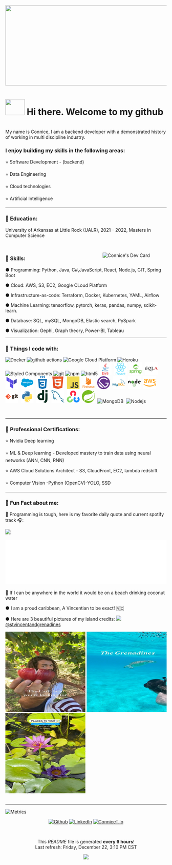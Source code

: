 
<div id="header" align="center">
  <img src="https://media.giphy.com/media/L1R1tvI9svkIWwpVYr/giphy.gif" width="1000", height= "250"/>
</div>


<h1><img src="https://emojis.slackmojis.com/emojis/images/1643514476/4594/blob-wave.gif?1643514476" width= "60" , height="50"/> Hi there. Welcome to my github </h1>

<div>
<p> </br> My name is Connice, I am a backend developer with a demonstrated history of working in multi discipline industry.</p>

<h3> I enjoy building my skills in the following areas: </h3>
<p>⭐️  Software Development - (backend) </p>
<p>⭐️  Data Engineering </p>
<p>⭐️  Cloud technologies </p>
<p>⭐️  Artificial Intelligence </p>
</div>
</p>

<div>
 <hr color="green" />
<h3> 🤖 Education: </h3>
<p> University of Arkansas at Little Rock (UALR), 2021 - 2022, Masters in Computer Science</p>
<br/>

<!-- markdownlint-disable MD033 -->
<a href="https://app.daily.dev/Connicee"><img src="https://api.daily.dev/devcards/519d988caa5e42f4b3f0d92e0b6fce36.png?r=x0a" width="200" align="right"  alt="Connice's Dev Card"/></a>
<!-- markdownlint-enable MD033 -->

<h3>🤖 Skills: </h3>

<p> ● Programming: Python, Java, C#,JavaScript, React, Node.js, GIT, Spring Boot </p>
<p> ● Cloud: AWS, S3, EC2, Google CLoud Platform </p>
<p> ● Infrastructure-as-code: Terraform, Docker, Kubernetes, YAML, Airflow</p>
<p> ● Machine Learning: tensorflow, pytorch, keras, pandas, numpy, scikit-learn.</p>
<p> ● Database: SQL, mySQL, MongoDB, Elastic search, PySpark </p>
<p> ● Visualization: Gephi, Graph theory, Power-BI, Tableau </p>
</div>


<div>
<hr color="green" />
<h3> 🤖 Things I code with: </h3>
<p>
  <img alt="Docker" src="https://img.shields.io/badge/-Docker-46a2f1?style=flat-square&logo=docker&logoColor=white" />
  <img alt="github actions" src="https://img.shields.io/badge/-Github_Actions-2088FF?style=flat-square&logo=github-actions&logoColor=white" />
  <img alt="Google Cloud Platform" src="https://img.shields.io/badge/-Google_Cloud_Platform-1a73e8?style=flat-square&logo=google-cloud&logoColor=white" />   
  <img alt="Heroku" src="https://img.shields.io/badge/-Heroku-430098?style=flat-square&logo=heroku&logoColor=white" />
  <img alt="Styled Components" src="https://img.shields.io/badge/-Styled_Components-db7092?style=flat-square&logo=styled-components&logoColor=white" />
  <img alt="git" src="https://img.shields.io/badge/-Git-F05032?style=flat-square&logo=git&logoColor=white" />
  <img alt="npm" src="https://img.shields.io/badge/-NPM-CB3837?style=flat-square&logo=npm&logoColor=white" />
  <img alt="html5" src="https://img.shields.io/badge/-HTML5-E34F26?style=flat-square&logo=html5&logoColor=white" />
  <img alt="Java" src="https://github.com/devicons/devicon/blob/master/icons/java/java-original-wordmark.svg" title="Java" width="40" height="40"/>&nbsp;
  <img src="https://github.com/devicons/devicon/blob/master/icons/react/react-original-wordmark.svg" title="React" alt="React" width="40" height="40"/>&nbsp;
  <img src="https://github.com/devicons/devicon/blob/master/icons/spring/spring-original-wordmark.svg" title="Spring" alt="Spring" width="40" height="40"/>&nbsp;
  <img src="https://github.com/devicons/devicon/blob/master/icons/sqlalchemy/sqlalchemy-original.svg" title="Sqlalchemy" alt="sqlalchemy" width="40" height="40"/>&nbsp;
  <img src="https://github.com/devicons/devicon/blob/master/icons/terraform/terraform-original.svg" title="terraform" alt="terraform" width="40" height="40"/>&nbsp;
  <img src="https://github.com/devicons/devicon/blob/master/icons/salesforce/salesforce-original.svg" title="salesforce" alt="salesforce" width="40" height="40"/>&nbsp;
  <img src="https://github.com/devicons/devicon/blob/master/icons/css3/css3-plain-wordmark.svg"  title="CSS3" alt="CSS" width="40" height="40"/>&nbsp;
  <img src="https://github.com/devicons/devicon/blob/master/icons/html5/html5-original.svg" title="HTML5" alt="HTML" width="40" height="40"/>&nbsp;
  <img src="https://github.com/devicons/devicon/blob/master/icons/javascript/javascript-original.svg" title="JavaScript" alt="JavaScript" width="40" height="40"/>&nbsp;
  <img src="https://github.com/devicons/devicon/blob/master/icons/firebase/firebase-plain-wordmark.svg" title="Firebase" alt="Firebase" width="40" height="40"/>&nbsp;
  <img src="https://github.com/devicons/devicon/blob/master/icons/gatsby/gatsby-original.svg" title="Gatsby"  alt="Gatsby" width="40" height="40"/>&nbsp;
  <img src="https://github.com/devicons/devicon/blob/master/icons/mysql/mysql-original-wordmark.svg" title="MySQL"  alt="MySQL" width="40" height="40"/>&nbsp;
  <img src="https://github.com/devicons/devicon/blob/master/icons/nodejs/nodejs-original-wordmark.svg" title="NodeJS" alt="NodeJS" width="40" height="40"/>&nbsp;
  <img src="https://github.com/devicons/devicon/blob/master/icons/amazonwebservices/amazonwebservices-plain-wordmark.svg" title="AWS" alt="AWS" width="40" height="40"/>&nbsp;
  <img src="https://github.com/devicons/devicon/blob/master/icons/git/git-original-wordmark.svg" title="Git" alt="Git" width="40" height="40"/>&nbsp;
  <img src="https://github.com/devicons/devicon/blob/master/icons/python/python-original.svg" title="python" alt="python" width="40" height="40"/>&nbsp;
  <img src="https://github.com/devicons/devicon/blob/master/icons/django/django-plain.svg" title="django" alt="django" width="40" height="40"/>&nbsp;
  <img src="https://github.com/devicons/devicon/blob/master/icons/mysql/mysql-original.svg" title="mysql" alt="mysql" width="40" height="40"/>&nbsp;
  <img src="https://github.com/devicons/devicon/blob/master/icons/opencv/opencv-original.svg" title="opencv" alt="opencv" width="40" height="40"/>&nbsp;
  <img src="https://github.com/devicons/devicon/blob/master/icons/spring/spring-original.svg" title="opencv" alt="opencv" width="40" height="40"/>&nbsp;
  <img alt="MongoDB" src="https://img.shields.io/badge/-MongoDB-13aa52?style=flat-square&logo=mongodb&logoColor=white" />&nbsp;
  <img alt="Nodejs" src="https://img.shields.io/badge/-Nodejs-43853d?style=flat-square&logo=Node.js&logoColor=white" />&nbsp;
</p>
</div>
<br/>


<hr color="green" />
<h3> 🤖 Professional Certifications: </h3>
<p> ⭐️ Nvidia Deep learning </p>
<p> ⭐️ ML & Deep learning - Developed mastery to train data using neural networks (ANN, CNN, RNN) </p>
<p> ⭐️ AWS Cloud Solutions Architect - S3, CloudFront, EC2, lambda redshift</p>
<p> ⭐️ Computer Vision -Python (OpenCV)-YOLO, SSD  </p>

<div>
 <hr color="green" />

<h3> 🤖 Fun Fact about me: </h3>
<p> 🧠 Programming is tough, here is my favorite daily quote and current spotify track 🎧:</p>
<!-- markdownlint-disable MD033 -->
<p align="left"><img src="https://quotes-github-readme.vercel.app/api?&theme=light)](https://github.com/piyushsuthar/github-readme-quotes"  width= "250" /></p>
</div>
<!-- markdownlint-disable MD033 -->


[![Spotify](https://github.com/ConniceT/ConniceT/blob/main/spotify.svg)](https://open.spotify.com/user/Konnice)


<p> 🥥 If I can be anywhere in the world it would be on a beach drinking coconut water <p>
<p> ● I am a proud caribbean, A Vincentian to be exact! 🇻🇨 </p>

<p> ● Here are 3 beautiful pictures of my island  credits:  <a href="https://www.instagram.com/stvincentandgrenadines/" target="_blank"><img src="https://upload.wikimedia.org/wikipedia/commons/thumb/e/e7/Instagram_logo_2016.svg/1024px-Instagram_logo_2016.svg.png" width="20"/> @stvincentandgrenadines</a></p>


<div>
  <img src="instagram_posts/post_0/post.jpg" width="250" height="250"/>
  <img src="instagram_posts/post_1/post.jpg" width="250" height="250"/>
  <img src="instagram_posts/post_2/post.jpg" width="250" height="250"/>
</div>

<br/>



 <hr color="green" />

![Metrics](https://ConniceT.github.io/ConniceT/metrics/github-metrics.svg)



<p align="center"><a href="https://github.com/ConniceT" target="_blank"><img alt="Github"src="https://img.shields.io/badge/GitHub-%2312100E.svg?&style=for-the-badge&logo=Github&logoColor=white" /></a>
<a href="https://www.linkedin.com/in/connice-trimmingham-7b9131158/" target="_blank"><img alt="LinkedIn" src="https://img.shields.io/badge/linkedin-%230077B5.svg?&style=for-the-badge&logo=linkedin&logoColor=white" /></a>
<a href="https://connicet.github.io/" target="_blank"><img alt="ConniceT.io" src="https://media.giphy.com/media/SpopD7IQN2gK3qN4jS/giphy.gif" width=70 height=28 /></a>

</p>

<p align="center"><img src="https://komarev.com/ghpvc/?username=ConniceT&style=flat-square&color=blue" alt=""/> </p>
<p align="center" >This <i>README</i> file is generated <b>every 6 hours</b>!</br>Last refresh: Friday, December 22, 3:10 PM CST<br />



<p align="center">
  <img src="https://capsule-render.vercel.app/api?type=waving&color=gradient&height=110&section=footer&animation=twinkling"/>
</p>
